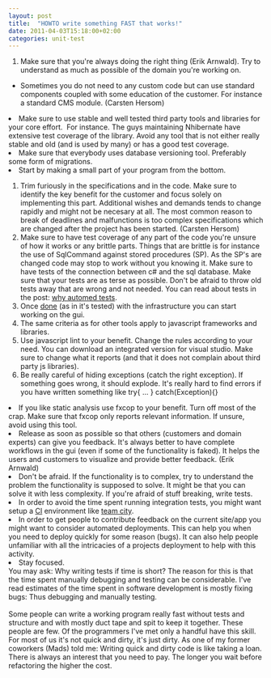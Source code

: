 ```yaml
---
layout: post
title:  "HOWTO write something FAST that works!"
date: 2011-04-03T15:18:00+02:00
categories: unit-test
---
```


<div dir="ltr" style="text-align: left;" trbidi="on">
<ol style="text-align: left;">
<li>Make sure that you're always doing the right thing (Erik Arnwald). Try to understand as much as possible of the domain you're working on.</li>
</ol>
<ul>
<li>Sometimes you do not need to any custom code but can use standard components coupled with some education of the customer. For instance a standard CMS module. (Carsten Hersom)</li>
</ul>
<li>Make sure to use stable and well tested third party tools and libraries for your core effort.  For instance. The guys maintaining Nhibernate have extensive test coverage of the library. Avoid any tool that is not either really stable and old (and is used by many) or has a good test coverage.</li>
<li>Make sure that everybody uses database versioning tool. Preferably some form of migrations. </li>
<li>Start by making a small part of your program from the bottom. </li>
<ol>
<li>Trim furiously in the specifications and in the code. Make sure to identify the key benefit for the customer and focus solely on implementing this part. Additional wishes and demands tends to change rapidly and might not be necesary at all. The most common reason to break of deadlines and malfunctions is too complex specifications which are changed after the project has been started. (Carsten Hersom)</li>
<li>Make sure to have test coverage of any part of the code you're unsure of how it works or any brittle parts. Things that are brittle is for instance the use of SqlCommand against stored procedures (SP). As the SP's are changed code may stop to work without you knowing it. Make sure to have tests of the connection between c# and the sql database. Make sure that your tests are as terse as possible. Don't be afraid to throw old tests away that are wrong and not needed. You can read about tests in the post: <a href="http://assertfail.blogspot.com/2011/03/why-automated-tests.html">why automed tests</a>.</li>
<li>Once <u>done</u> (as in it's tested) with the infrastructure you can start working on the gui. </li>
<li>The same criteria as for other tools apply to javascript frameworks and libraries.</li>
<li>Use javascript lint to your benefit. Change the rules according to your need. You can download an integrated version for visual studio. Make sure to change what it reports (and that it does not complain about third party js libraries).</li>
<li>Be really careful of hiding exceptions (catch the right exception). If something goes wrong, it should explode. It's really hard to find errors if you have written something like try{ ... } catch(Exception){}</li>
</ol>
<li>If you like static analysis use fxcop to your benefit. Turn off most of the crap. Make sure that fxcop only reports relevant information. If unsure, avoid using this tool.</li>
<li>Release as soon as possible so that others (customers and domain experts) can give you feedback. It's always better to have complete workflows in the gui (even if some of the functionality is faked). It helps the users and customers to visualize and provide better feedback. (Erik Arnwald)</li>
<li>Don't be afraid. If the functionality is to complex, try to understand the problem the functionality is supposed to solve. It might be that you can solve it with less complexity. If you're afraid of stuff breaking, write tests.</li>
<li>In order to avoid the time spent running integration tests, you might want setup a <a href="http://en.wikipedia.org/wiki/Continuous_integration">CI</a> environment like <a href="http://www.jetbrains.com/teamcity/">team city</a>. </li>
<li>In order to get people to contribute feedback on the current site/app you might want to consider automated deployments. This can help you when you need to deploy quickly for some reason (bugs). It can also help people unfamiliar with all the intricacies of a projects deployment to help with this activity. </li>
<li>Stay focused.</li>

<div>
You may ask: Why writing tests if time is short? The reason for this is that the time spent manually debugging and testing can be considerable. I've read estimates of the time spent in software development is mostly fixing bugs: Thus debugging and manually testing. </div>
<div>
<br>
</div>
<div>
Some people can write a working program really fast without tests and structure and with mostly duct tape and spit to keep it together. These people are few. Of the programmers I've met only a handful have this skill. For most of us it's not quick and dirty, it's just dirty. As one of my former coworkers (Mads) told me: Writing quick and dirty code is like taking a loan. There is always an interest that you need to pay. The longer you wait before refactoring the higher the cost.</div>
</div>
<div style="clear: both;"></div>